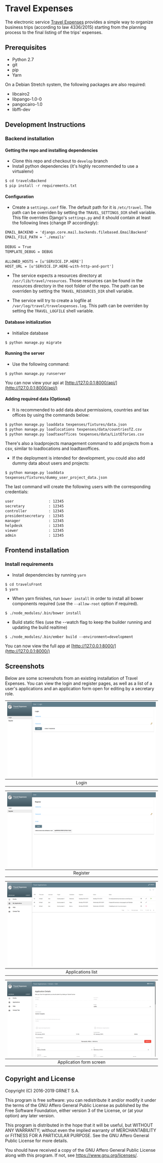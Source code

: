 # Travel Expenses

The electronic service [Travel Expenses](https://travelexpenses.grnet.gr/ui/auth/login) provides a simple way to organize business trips (according to law 4336/2015) starting from the planning process to the final listing of the trips' expenses.

## Prerequisites

* Python 2.7
* git
* pip
* Yarn

On a Debian Stretch system, the following packages are also required:
* libcairo2
* libpango-1.0-0
* pangocairo-1.0
* libffi-dev

## Development Instructions

### Backend installation

#### Getting the repo and installing dependencies

* Clone this repo and checkout to `develop` branch
* Install python dependencies (it's highly recommended to use a virtualenv)
```
$ cd travelsBackend
$ pip install -r requirements.txt
```

#### Configuration

* Create a `settings.conf` file. The default path for it is `/etc/travel`. The path can be overriden by setting the `TRAVEL_SETTINGS_DIR` shell variable. This file overrides Django's `settings.py` and it should contain at least the following lines (change IP accordingly):
```
EMAIL_BACKEND = 'django.core.mail.backends.filebased.EmailBackend'
EMAIL_FILE_PATH = './emails'

DEBUG = True
TEMPLATE_DEBUG = DEBUG

ALLOWED_HOSTS = [u'SERVICE.IP.HERE']
HOST_URL = [u'SERVICE.IP.HERE-with-http-and-port']
```

* The service expects a resources directory at `/usr/lib/travel/resources`. Those resources can be found in the resources directory in the root folder of the repo. The path can be overriden by setting the `TRAVEL_RESOURCES_DIR` shell variable.

* The service will try to create a logfile at `/var/log/travel/travelexpenses.log`. This path can be overriden by setting the `TRAVEL_LOGFILE` shell variable.

#### Database initialization

* Initialize database
```
$ python manage.py migrate
```

#### Running the server

* Use the following command:
```
$ python manage.py runserver
```
You can now view your api at [http://127.0.0.1:8000/api/](http://127.0.0.1:8000/api/)

#### Adding required data (Optional)

* It is recommended to add data about permissions, countries and tax offices by using the commands below:
```
$ python manage.py loaddata texpenses/fixtures/data.json
$ python manage.py loadlocations texpenses/data/countriesTZ.csv
$ python manage.py loadtaxoffices texpenses/data/ListEfories.csv
```

There's also a loadprojects management command to add projects from a csv, similar to loadlocations and loadtaxoffices.


* If the deployment is intended for development, you could also add dummy data about users and projects:
```
$ python manage.py loaddata texpenses/fixtures/dummy_user_project_data.json
```

The last command will create the following users with the corresponding credentials:

```
user                : 12345
secretary           : 12345
controller          : 12345
presidentsecretary  : 12345
manager             : 12345
helpdesk            : 12345
viewer              : 12345
admin               : 12345
```


## Frontend installation

### Install requirements

* Install dependencies by running `yarn`
```
$ cd travelsFront
$ yarn
```
* When yarn finishes, run `bower install` in order to install all bower components required (use the `--allow-root` option if required).
```
$ ./node_modules/.bin/bower install
```

* Build static files (use the --watch flag to keep the builder running and updating the build realtime)
```
$ ./node_modules/.bin/ember build --environment=development
```

You can now view the full app at [http://127.0.0.1:8000/](http://127.0.0.1:8000/)

## Screenshots

Below are some screenshots from an existing installation of Travel Expenses. You can view the login and register pages, as well as a list of a user's applications and an application form open for editing by a secretary role.


| ![Travel Expenses login screen](images/texpenses_login.png) |
|:--:|
| Login |

| ![Travel Expenses register screen](images/texpenses_register.png) |
|:--:|
| Register |

| ![Travel Expenses applications list](images/texpenses_applications_list.png) |
|:--:|
| Applications list |

| ![Travel Expenses application screen](images/texpenses_application_edit.png) |
|:--:|
| Application form screen |


## Copyright and License

Copyright (C) 2016-2019 GRNET S.A.

This program is free software: you can redistribute it and/or modify
it under the terms of the GNU Affero General Public License as published
by the Free Software Foundation, either version 3 of the License, or
(at your option) any later version.

This program is distributed in the hope that it will be useful,
but WITHOUT ANY WARRANTY; without even the implied warranty of
MERCHANTABILITY or FITNESS FOR A PARTICULAR PURPOSE.  See the
GNU Affero General Public License for more details.

You should have received a copy of the GNU Affero General Public License
along with this program.  If not, see <https://www.gnu.org/licenses/>.
